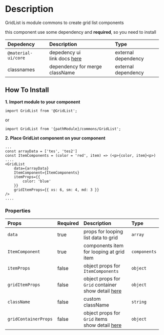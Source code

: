 # Description

GridList is module commons to create grid list components

this component use some dependency and **required**, so you need to install

| Depedency   | Description | Type |
| :---        | :---        |:---  |
| `@material-ui/core` | depedency ui <br/> link docs [here](https://material-ui.com/getting-started/installation/)| external dependency |
| classnames   | dependency for merge className | external dependency |

## How To Install

**1. Import module to your component**
```node
import GridList from '@GridList';
```

or

```node
import GridList from '{pathModule}/commons/GridList';
```

**2. Place GridList component on your component**

```node
...
const arrayData = ['tes', 'tes2']
const ItemComponents = (color = 'red', item) => (<p>{color, item}<p>)
....
<GridList
    data={arrayData}
    ItemComponent={ItemComponents}
    itemProps={{
        color: 'blue'
    }}
    gridItemProps={{ xs: 6, sm: 4, md: 3 }}
/>
....
```

### Properties
| Props       | Required | Description | Type |
| :---        | :---     | :---        |:---  |
| `data`       | true    | props for looping list data to grid  | `array` |
| `ItemComponent`       | true    |  components item for looping at grid item | `components` |
| `itemProps`       | false    | object props for `ItemComponents`  | `object` |
| `gridItemProps`       | false    | object props for `Grid` container <br> show detail [here](https://material-ui.com/api/grid/)  | `object` |
| `className`       | false    | custom className  | `string` |
| `gridContainerProps`       | false    |  object props for `Grid` items <br> show detail [here](https://material-ui.com/api/grid/)   | `object` |

